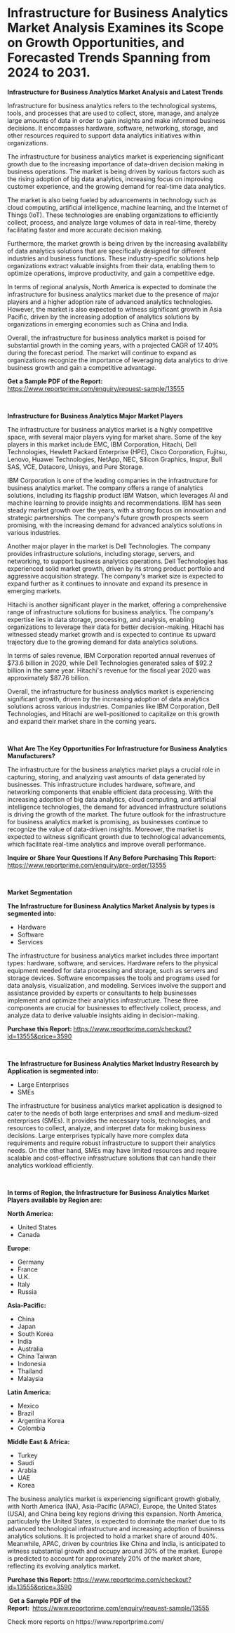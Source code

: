 <p><h1>Infrastructure for Business Analytics Market Analysis Examines its Scope on Growth Opportunities, and Forecasted Trends Spanning from 2024 to 2031.</h1></p><p><strong>Infrastructure for Business Analytics Market Analysis and Latest Trends</strong></p>
<p><p>Infrastructure for business analytics refers to the technological systems, tools, and processes that are used to collect, store, manage, and analyze large amounts of data in order to gain insights and make informed business decisions. It encompasses hardware, software, networking, storage, and other resources required to support data analytics initiatives within organizations.</p><p>The infrastructure for business analytics market is experiencing significant growth due to the increasing importance of data-driven decision making in business operations. The market is being driven by various factors such as the rising adoption of big data analytics, increasing focus on improving customer experience, and the growing demand for real-time data analytics.</p><p>The market is also being fueled by advancements in technology such as cloud computing, artificial intelligence, machine learning, and the Internet of Things (IoT). These technologies are enabling organizations to efficiently collect, process, and analyze large volumes of data in real-time, thereby facilitating faster and more accurate decision making.</p><p>Furthermore, the market growth is being driven by the increasing availability of data analytics solutions that are specifically designed for different industries and business functions. These industry-specific solutions help organizations extract valuable insights from their data, enabling them to optimize operations, improve productivity, and gain a competitive edge.</p><p>In terms of regional analysis, North America is expected to dominate the infrastructure for business analytics market due to the presence of major players and a higher adoption rate of advanced analytics technologies. However, the market is also expected to witness significant growth in Asia Pacific, driven by the increasing adoption of analytics solutions by organizations in emerging economies such as China and India.</p><p>Overall, the infrastructure for business analytics market is poised for substantial growth in the coming years, with a projected CAGR of 17.40% during the forecast period. The market will continue to expand as organizations recognize the importance of leveraging data analytics to drive business growth and gain a competitive advantage.</p></p>
<p><strong>Get a Sample PDF of the Report:&nbsp;</strong> <a href="https://www.reportprime.com/enquiry/request-sample/13555">https://www.reportprime.com/enquiry/request-sample/13555</a></p>
<p>&nbsp;</p>
<p><strong>Infrastructure for Business Analytics Major Market Players</strong></p>
<p><p>The infrastructure for business analytics market is a highly competitive space, with several major players vying for market share. Some of the key players in this market include EMC, IBM Corporation, Hitachi, Dell Technologies, Hewlett Packard Enterprise (HPE), Cisco Corporation, Fujitsu, Lenovo, Huawei Technologies, NetApp, NEC, Silicon Graphics, Inspur, Bull SAS, VCE, Datacore, Unisys, and Pure Storage.</p><p>IBM Corporation is one of the leading companies in the infrastructure for business analytics market. The company offers a range of analytics solutions, including its flagship product IBM Watson, which leverages AI and machine learning to provide insights and recommendations. IBM has seen steady market growth over the years, with a strong focus on innovation and strategic partnerships. The company's future growth prospects seem promising, with the increasing demand for advanced analytics solutions in various industries.</p><p>Another major player in the market is Dell Technologies. The company provides infrastructure solutions, including storage, servers, and networking, to support business analytics operations. Dell Technologies has experienced solid market growth, driven by its strong product portfolio and aggressive acquisition strategy. The company's market size is expected to expand further as it continues to innovate and expand its presence in emerging markets.</p><p>Hitachi is another significant player in the market, offering a comprehensive range of infrastructure solutions for business analytics. The company's expertise lies in data storage, processing, and analysis, enabling organizations to leverage their data for better decision-making. Hitachi has witnessed steady market growth and is expected to continue its upward trajectory due to the growing demand for data analytics solutions.</p><p>In terms of sales revenue, IBM Corporation reported annual revenues of $73.6 billion in 2020, while Dell Technologies generated sales of $92.2 billion in the same year. Hitachi's revenue for the fiscal year 2020 was approximately $87.76 billion.</p><p>Overall, the infrastructure for business analytics market is experiencing significant growth, driven by the increasing adoption of data analytics solutions across various industries. Companies like IBM Corporation, Dell Technologies, and Hitachi are well-positioned to capitalize on this growth and expand their market share in the coming years.</p></p>
<p>&nbsp;</p>
<p><strong>What Are The Key Opportunities For Infrastructure for Business Analytics Manufacturers?</strong></p>
<p><p>The infrastructure for the business analytics market plays a crucial role in capturing, storing, and analyzing vast amounts of data generated by businesses. This infrastructure includes hardware, software, and networking components that enable efficient data processing. With the increasing adoption of big data analytics, cloud computing, and artificial intelligence technologies, the demand for advanced infrastructure solutions is driving the growth of the market. The future outlook for the infrastructure for business analytics market is promising, as businesses continue to recognize the value of data-driven insights. Moreover, the market is expected to witness significant growth due to technological advancements, which facilitate real-time analytics and improve overall performance.</p></p>
<p><strong>Inquire or Share Your Questions If Any Before Purchasing This Report:</strong> <a href="https://www.reportprime.com/enquiry/pre-order/13555">https://www.reportprime.com/enquiry/pre-order/13555</a></p>
<p>&nbsp;</p>
<p><strong>Market Segmentation</strong></p>
<p><strong>The Infrastructure for Business Analytics Market Analysis by types is segmented into:</strong></p>
<p><ul><li>Hardware</li><li>Software</li><li>Services</li></ul></p>
<p><p>The infrastructure for business analytics market includes three important types: hardware, software, and services. Hardware refers to the physical equipment needed for data processing and storage, such as servers and storage devices. Software encompasses the tools and programs used for data analysis, visualization, and modeling. Services involve the support and assistance provided by experts or consultants to help businesses implement and optimize their analytics infrastructure. These three components are crucial for businesses to effectively collect, process, and analyze data to derive valuable insights aiding in decision-making.</p></p>
<p><strong>Purchase this Report:&nbsp;</strong><a href="https://www.reportprime.com/checkout?id=13555&price=3590">https://www.reportprime.com/checkout?id=13555&price=3590</a></p>
<p>&nbsp;</p>
<p><strong>The Infrastructure for Business Analytics Market Industry Research by Application is segmented into:</strong></p>
<p><ul><li>Large Enterprises</li><li>SMEs</li></ul></p>
<p><p>The infrastructure for business analytics market application is designed to cater to the needs of both large enterprises and small and medium-sized enterprises (SMEs). It provides the necessary tools, technologies, and resources to collect, analyze, and interpret data for making business decisions. Large enterprises typically have more complex data requirements and require robust infrastructure to support their analytics needs. On the other hand, SMEs may have limited resources and require scalable and cost-effective infrastructure solutions that can handle their analytics workload efficiently.</p></p>
<p>&nbsp;</p>
<p><strong>In terms of Region, the Infrastructure for Business Analytics Market Players available by Region are:</strong></p>
<p>
    <p> <strong> North America: </strong>
        <ul>
            <li>United States</li>
            <li>Canada</li>
        </ul>
        </p> 
    <p> <strong> Europe: </strong>
        <ul>
            <li>Germany</li>
            <li>France</li>
            <li>U.K.</li>
            <li>Italy</li>
            <li>Russia</li>
        </ul>
        </p> 
    <p> <strong> Asia-Pacific: </strong>
        <ul>
            <li>China</li>
            <li>Japan</li>
            <li>South Korea</li>
            <li>India</li>
            <li>Australia</li>
            <li>China Taiwan</li>
            <li>Indonesia</li>
            <li>Thailand</li>
            <li>Malaysia</li>
        </ul>
        </p> 
    <p> <strong> Latin America: </strong>
        <ul>
            <li>Mexico</li>
            <li>Brazil</li>
            <li>Argentina Korea</li>
            <li>Colombia</li>
        </ul>
        </p> 
    <p> <strong> Middle East & Africa: </strong>
        <ul>
            <li>Turkey</li>
            <li>Saudi</li>
            <li>Arabia</li>
            <li>UAE</li>
            <li>Korea</li>
        </ul>
    </p>
    </p>
<p><p>The business analytics market is experiencing significant growth globally, with North America (NA), Asia-Pacific (APAC), Europe, the United States (USA), and China being key regions driving this expansion. North America, particularly the United States, is expected to dominate the market due to its advanced technological infrastructure and increasing adoption of business analytics solutions. It is projected to hold a market share of around 40%. Meanwhile, APAC, driven by countries like China and India, is anticipated to witness substantial growth and occupy around 30% of the market. Europe is predicted to account for approximately 20% of the market share, reflecting its evolving analytics market.</p></p>
<p><strong>Purchase this Report: </strong><a href="https://www.reportprime.com/checkout?id=13555&price=3590">https://www.reportprime.com/checkout?id=13555&price=3590</a></p>
<p>&nbsp;<strong>Get a Sample PDF of the Report:&nbsp;&nbsp;</strong><a href="https://www.reportprime.com/enquiry/request-sample/13555">https://www.reportprime.com/enquiry/request-sample/13555</a></p>
<p><strong></strong></p>
<p>Check more reports on https://www.reportprime.com/</p>